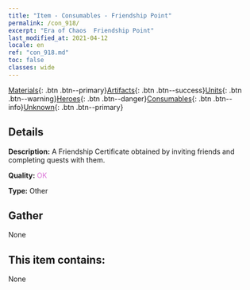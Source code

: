 ```yaml
---
title: "Item - Consumables - Friendship Point"
permalink: /con_918/
excerpt: "Era of Chaos  Friendship Point"
last_modified_at: 2021-04-12
locale: en
ref: "con_918.md"
toc: false
classes: wide
---
```

 [Materials](/Items/){: .btn .btn--primary}[Artifacts](/Items/Artifacts/){: .btn .btn--success}[Units](/Items/Units/){: .btn .btn--warning}[Heroes](/Items/Heroes/){: .btn .btn--danger}[Consumables](/Items/Consumables/){: .btn .btn--info}[Unknown](/Items/Unknown/){: .btn .btn--primary}

## Details
 **Description:** A Friendship Certificate obtained by inviting friends and completing quests with them.

 **Quality:** <span style="color: #DA70D6">OK</span>

 **Type:** Other

## Gather

  None

## This item contains:

  None

